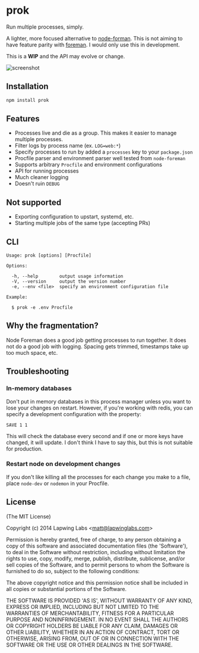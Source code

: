 
# prok

  Run multiple processes, simply.

  A lighter, more focused alternative to  [node-forman](strongloop/node-foreman). This is not aiming to have feature parity with [foreman](ddollar/foreman). I would only use this in development.

  This is a **WIP** and the API may evolve or change.

  ![screenshot](https://cldup.com/2QVRE_WvTz.png)

## Installation

```bash
npm install prok
```

## Features

* Processes live and die as a group. This makes it easier to manage multiple processes.
* Filter logs by process name (ex. `LOG=web:*`)
* Specify processes to run by added a `processes` key to your `package.json`
* Procfile parser and environment parser well tested from `node-foreman`
* Supports arbitrary `Procfile` and environment configurations
* API for running processes
* Much cleaner logging
* Doesn't ruin `DEBUG`

## Not supported

* Exporting configuration to upstart, systemd, etc.
* Starting multiple jobs of the same type (accepting PRs)

## CLI

```
Usage: prok [options] [Procfile]

Options:

  -h, --help        output usage information
  -V, --version     output the version number
  -e, --env <file>  specify an environment configuration file

Example:

  $ prok -e .env Procfile
```

## Why the fragmentation?

Node Foreman does a good job getting processes to run together. It does not
do a good job with logging. Spacing gets trimmed, timestamps take up too much
space, etc.

## Troubleshooting

### In-memory databases

Don't put in memory databases in this process manager unless you want to lose
your changes on restart. However, if you're working with redis, you can
specify a development configuration with the property:

```
SAVE 1 1
```

This will check the database every second and if one or more keys
have changed, it will update. I don't think I have to say this, but this is not
suitable for production.

### Restart node on development changes

If you don't like killing all the processes for each change you make to a file,
place `node-dev` or `nodemon` in your Procfile.

## License

(The MIT License)

Copyright (c) 2014 Lapwing Labs &lt;matt@lapwinglabs.com&gt;

Permission is hereby granted, free of charge, to any person obtaining
a copy of this software and associated documentation files (the
'Software'), to deal in the Software without restriction, including
without limitation the rights to use, copy, modify, merge, publish,
distribute, sublicense, and/or sell copies of the Software, and to
permit persons to whom the Software is furnished to do so, subject to
the following conditions:

The above copyright notice and this permission notice shall be
included in all copies or substantial portions of the Software.

THE SOFTWARE IS PROVIDED 'AS IS', WITHOUT WARRANTY OF ANY KIND,
EXPRESS OR IMPLIED, INCLUDING BUT NOT LIMITED TO THE WARRANTIES OF
MERCHANTABILITY, FITNESS FOR A PARTICULAR PURPOSE AND NONINFRINGEMENT.
IN NO EVENT SHALL THE AUTHORS OR COPYRIGHT HOLDERS BE LIABLE FOR ANY
CLAIM, DAMAGES OR OTHER LIABILITY, WHETHER IN AN ACTION OF CONTRACT,
TORT OR OTHERWISE, ARISING FROM, OUT OF OR IN CONNECTION WITH THE
SOFTWARE OR THE USE OR OTHER DEALINGS IN THE SOFTWARE.
